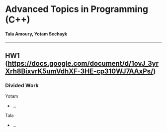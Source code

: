 # Advanced Topics in Programming (C++)
#### Tala Amoury, Yotam Sechayk
---
## HW1 (https://docs.google.com/document/d/1ovJ_3yrXrh8BixvrK5umVdhXF-3HE-cp310WJ7AAxPs/)
### Divided Work
Yotam
* ...

Tala
* ...


